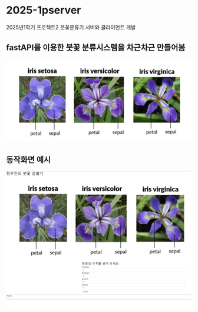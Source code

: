 # 2025-1pserver
2025년1학기 프로젝트2 붓꽃분류기 서버와 클라이언트 개발

## fastAPI를 이용한 붓꽃 분류시스템을 차근차근 만들어봄

<img src="img.png">

## 동작화면 예시 ##
<img src="img_2.png">
